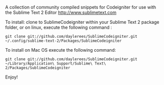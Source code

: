 A collection of community compiled snippets for Codeigniter for use with the Sublime Text 2 Editor http://www.sublimetext.com

To install: clone to SublimeCodeigniter within your Sublime Text 2 package folder, or on linux, execute the following command :

```
git clone git://github.com/daylerees/SublimeCodeigniter.git ~/.config/sublime-text-2/Packages/SublimeCodeigniter
```

To install on Mac OS execute the following command:

```
git clone git://github.com/daylerees/SublimeCodeigniter.git ~/Library/Application\ Support/Sublime\ Text\ 2/Packages/SublimeCodeigniter
```


Enjoy!